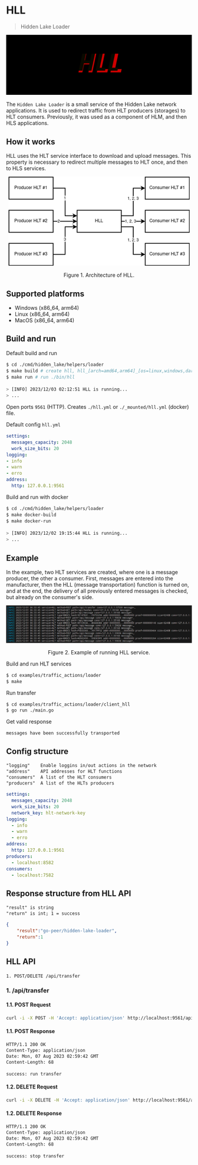 # HLL

> Hidden Lake Loader

<img src="_images/hll_logo.png" alt="hll_logo.png"/>

The `Hidden Lake Loader` is a small service of the Hidden Lake network applications. It is used to redirect traffic from HLT producers (storages) to HLT consumers. Previously, it was used as a component of HLM, and then HLS applications.

## How it works

HLL uses the HLT service interface to download and upload messages. This property is necessary to redirect multiple messages to HLT once, and then to HLS services.

<p align="center"><img src="_images/hll_arch.png" alt="hll_arch.png"/></p>
<p align="center">Figure 1. Architecture of HLL.</p>

## Supported platforms

- Windows (x86_64, arm64)
- Linux (x86_64, arm64)
- MacOS (x86_64, arm64)

## Build and run

Default build and run

```bash 
$ cd ./cmd/hidden_lake/helpers/loader
$ make build # create hll, hll_[arch=amd64,arm64]_[os=linux,windows,darwin] and copy to ./bin
$ make run # run ./bin/hll

> [INFO] 2023/12/03 02:12:51 HLL is running...
> ...
```

Open ports `9561` (HTTP).
Creates `./hll.yml` or `./_mounted/hll.yml` (docker) file.

Default config `hll.yml`

```yaml
settings:
  messages_capacity: 2048
  work_size_bits: 20
logging:
- info
- warn
- erro
address:
  http: 127.0.0.1:9561
```

Build and run with docker

```bash 
$ cd ./cmd/hidden_lake/helpers/loader
$ make docker-build 
$ make docker-run

> [INFO] 2023/12/02 19:15:44 HLL is running...
> ...
```

## Example 

In the example, two HLT services are created, where one is a message producer, the other a consumer. First, messages are entered into the manufacturer, then the HLL (message transportation) function is turned on, and at the end, the delivery of all previously entered messages is checked, but already on the consumer's side.

<p align="center"><img src="_images/hll_logger.png" alt="hll_logger.png"/></p>
<p align="center">Figure 2. Example of running HLL service.</p>

Build and run HLT services
```bash
$ cd examples/traffic_actions/loader
$ make
```

Run transfer
```bash
$ cd examples/traffic_actions/loader/client_hll
$ go run ./main.go
```

Get valid response
```
messages have been successfully transported
```

## Config structure

```
"logging"    Enable loggins in/out actions in the network
"address"    API addresses for HLT functions
"consumers"  A list of the HLT consumers
"producers"  A list of the HLTs producers
```

```yaml
settings:
  messages_capacity: 2048
  work_size_bits: 20
  network_key: hlt-network-key
logging:
  - info
  - warn
  - erro
address:
  http: 127.0.0.1:9561
producers:
  - localhost:8582
consumers:
  - localhost:7582
```

## Response structure from HLL API

```
"result" is string
"return" is int; 1 = success
```

```json
{
	"result":"go-peer/hidden-lake-loader",
	"return":1
}
```

## HLL API

```
1. POST/DELETE /api/transfer
```

### 1. /api/transfer

#### 1.1. POST Request

```bash
curl -i -X POST -H 'Accept: application/json' http://localhost:9561/api/transfer
```

#### 1.1. POST Response

```
HTTP/1.1 200 OK
Content-Type: application/json
Date: Mon, 07 Aug 2023 02:59:42 GMT
Content-Length: 68

success: run transfer
```

#### 1.2. DELETE Request

```bash
curl -i -X DELETE -H 'Accept: application/json' http://localhost:9561/api/transfer
```

#### 1.2. DELETE Response

```
HTTP/1.1 200 OK
Content-Type: application/json
Date: Mon, 07 Aug 2023 02:59:42 GMT
Content-Length: 68

success: stop transfer
```
